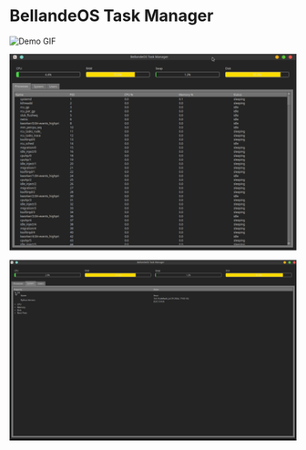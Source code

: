 # BellandeOS Task Manager

![Demo GIF](bellandeos_task_manager.gif)

![Screenshot](bellandeos_task_manager.png)

![Screenshot](bellandeos_task_manager_2.png)
